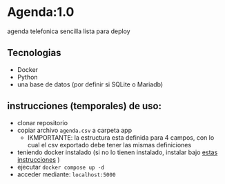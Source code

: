 # Agenda:1.0
agenda telefonica sencilla lista para deploy

## Tecnologias

- Docker
- Python
- una base de datos (por definir si SQLite o Mariadb)

## instrucciones (temporales) de uso:

- clonar repositorio
- copiar archivo `agenda.csv` a carpeta app
    - IKMPORTANTE: la estructura esta definida para 4 campos, con lo cual el csv exportado debe tener las mismas definiciones
- teniendo docker instalado (si no lo tienen instalado, instalar bajo [estas instrucciones](https://docs.docker.com/engine/install/) )
- ejecutar `docker compose up -d`
- acceder mediante: `localhost:5000`